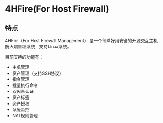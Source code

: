 # 4HFire(For Host Firewall) 

## 特点

4HFire（For Host Firewall Management） 是一个简单好用安全的开源交互主机防火墙管理系统，支持Linux系统。

目前支持的功能有：

- 主机管理
- 资产管理（支持SSH协议）
- 指令管理
- 批量执行命令
- 双因素认证
- 资产标签
- 资产授权
- 系统监控
- NAT规则管理
